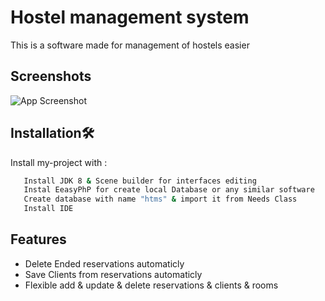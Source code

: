 
# Hostel management system

This is a software made for management of hostels easier

## Screenshots

![App Screenshot](https://github.com/AbdeLhalimSB/Hotel-Management-System/blob/main/src/Image/Capture.PNG)


## Installation🛠️

Install my-project with :

```bash
   Install JDK 8 & Scene builder for interfaces editing
   Instal EeasyPhP for create local Database or any similar software
   Create database with name "htms" & import it from Needs Class
   Install IDE
```
    
## Features

- Delete Ended reservations automaticly
- Save Clients from reservations automaticly
- Flexible add & update & delete reservations & clients & rooms

